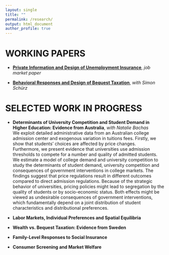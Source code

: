 ```yaml
---
layout: single
title: ""
permalink: /research/
output: html_document
author_profile: true
---
```


# WORKING PAPERS
  
* [**Private Information and Design of Unemployment Insurance**](https://khomenkomaks.com/files/JMP-October2018v2.pdf), *job market paper*

* [**Behavioral Responses and Design of Bequest Taxation**](https://khomenkomaks.com/files/Bequest-Taxation-November2018.pdf), *with Simon Schürz*


# SELECTED WORK IN PROGRESS

* **Determinants of University Competition and Student Demand in Higher Education: Evidence from Australia**, *with Natalie Bachas*
&nbsp;&nbsp;&nbsp;&nbsp;&nbsp;&nbsp; We exploit detailed administrative data from an Australian college admission center and exogenous variation in tuitions fees. Firstly, we show that students’ choices are affected by price changes. Furthermore, we present evidence that universities use admission thresholds to compete for a number and quality of admitted students. We estimate a model of college demand and university competition to study the determinants of student demand, university competition and consequences of government interventions in college markets. The findings suggest that price regulations result in different outcomes compared to direct admission regulations. Because of the strategic behavior of universities, pricing policies might lead to segregation by the quality of students or by socio-economic status. Both effects might be viewed as undesirable consequences of government interventions, which fundamentally depend on a joint distribution of student characteristics and distributional preferences.

* **Labor Markets, Individual Preferences and Spatial Equilibria**

* **Wealth vs. Bequest Taxation: Evidence from Sweden**

* **Family-Level Responses to Social Insurance**

* **Consumer Screening and Market Welfare**
